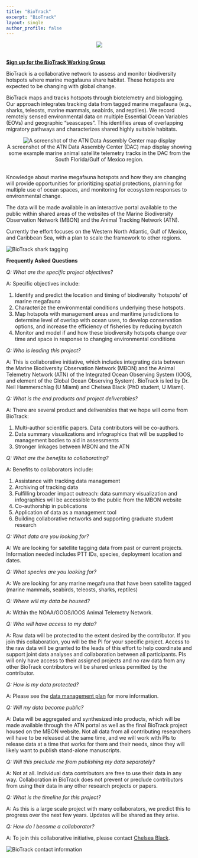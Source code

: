 ```yaml
---
title: "BioTrack"
excerpt: "BioTrack"
layout: single
author_profile: false
---
```


<div align="center"><img src="/images/biotrack_deployments.png"></div>
<br>

[**Sign up for the BioTrack Working Group**](https://docs.google.com/spreadsheets/d/1OcuEh_NQ56jfwi5yMo2jtjbpOnVZSItcrxzjVeUauC0/edit#gid=0)

BioTrack is a collaborative network to assess and monitor biodiversity hotspots where marine megafauna share habitat. These hotspots are expected to be changing with global change. 

BioTrack maps and tracks hotspots through biotelemetry and biologging. Our approach integrates tracking data from tagged marine megafauna (e.g., sharks, teleosts, marine mammals, seabirds, and reptiles). We record remotely sensed environmental data on multiple Essential Ocean Variables (EOVs) and geographic “seascapes”. This identifies areas of overlapping migratory pathways and characterizes shared highly suitable habitats. 

<div align="center"><img src="/images/atn_biotrack.png" alt="A screenshot of the ATN Data Assembly Center map display"><br>
<span class="small">A screenshot of the ATN Data Assembly Center (DAC) map display showing some example marine animal satellite telemetry tracks in the DAC from the South Florida/Gulf of Mexico region.</span></div><br>

Knowledge about marine megafauna hotspots and how they are changing will provide opportunities for prioritizing spatial protections, planning for multiple use of ocean spaces, and monitoring for ecosystem responses to environmental change.

The data will be made available in an interactive portal available to the public within shared areas of the websites of the Marine Biodiversity Observation Network (MBON) and the Animal Tracking Network (ATN). 

Currently the effort focuses on the Western North Atlantic, Gulf of Mexico, and Caribbean Sea, with a plan to scale the framework to other regions.

<img src="/images/shark_tagging.jpg" alt="BioTrack shark tagging">

**Frequently Asked Questions**

_Q: What are the specific project objectives?_

A: Specific objectives include:
1.  Identify and predict the location and timing of biodiversity ‘hotspots’ of marine megafauna
2.	Characterize the environmental conditions underlying these hotspots.
3.	Map hotspots with management areas and maritime jurisdictions to determine level of overlap with ocean uses, to develop conservation options, and increase the efficiency of fisheries by reducing bycatch
4.	Monitor and model if and how these biodiversity hotspots change over time and space in response to changing environmental conditions


_Q: Who is leading this project?_

A: This is collaborative initiative, which includes integrating data between the Marine Biodiversity Observation Network (MBON) and the Animal Telemetry Network (ATN) of the Integrated Ocean Observing System (IOOS, and element of the Global Ocean Observing System). BioTrack is led by Dr. Neil Hammerschlag (U Miami) and Chelsea Black (PhD student, U Miami).  


_Q: What is the end products and project deliverables?_

A: There are several product and deliverables that we hope will come from BioTrack:
1.	Multi-author scientific papers. Data contributors will be co-authors.
2.	Data summary visualizations and infographics that will be supplied to management bodies to aid in assessments 
3.	Stronger linkages between MBON and the ATN


_Q: What are the benefits to collaborating?_

A: Benefits to collaborators include:
1.	Assistance with tracking data management
2.	Archiving of tracking data
3.	Fulfilling broader impact outreach: data summary visualization and infographics will be accessible to the public from the MBON website
4.	Co-authorship in publications
5.	Application of data as a management tool
6.	Building collaborative networks and supporting graduate student research


_Q: What data are you looking for?_

A: We are looking for satellite tagging data from past or current projects. Information needed includes PTT IDs, species, deployment location and dates. 


_Q: What species are you looking for?_

A: We are looking for any marine megafauna that have been satellite tagged (marine mammals, seabirds, teleosts, sharks, reptiles)


_Q: Where will my data be housed?_

A: Within the NOAA/GOOS/IOOS Animal Telemetry Network.


_Q: Who will have access to my data?_

A: Raw data will be protected to the extent desired by the contributor. If you join this collaboration, you will be the PI for your specific project. Access to the raw data will be granted to the leads of this effort to help coordinate and support joint data analyses and collaboration between all participants. PIs will only have access to their assigned projects and no raw data from any other BioTrack contributors will be shared unless permitted by the contributor.


_Q: How is my data protected?_

A: Please see the [data management plan](/assets/biotrack_datamanagementplan.pdf) for more information.


_Q: Will my data become public?_

A: Data will be aggregated and synthesized into products, which will be made available through the ATN portal as well as the final BioTrack project housed on the MBON website. Not all data from all contributing researchers will have to be released at the same time, and we will work with PIs to release data at a time that works for them and their needs, since they will likely want to publish stand-alone manuscripts.


_Q: Will this preclude me from publishing my data separately?_

A: Not at all. Individual data contributors are free to use their data in any way. Collaboration in BioTrack does not prevent or preclude contributors from using their data in any other research projects or papers.


_Q: What is the timeline for this project?_

A: As this is a large scale project with many collaborators, we predict this to progress over the next few years. Updates will be shared as they arise. 


_Q: How do I become a collaborator?_

A: To join this collaborative initiative, please contact [Chelsea Black](mailto:clb210@miami.edu).

<img src="/images/biotrack_contact.jpg" alt="BioTrack contact information">
